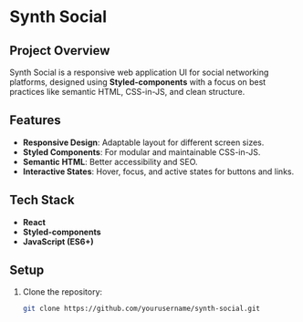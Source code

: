 # Synth Social

## Project Overview
Synth Social is a responsive web application UI for social networking platforms, designed using **Styled-components** with a focus on best practices like semantic HTML, CSS-in-JS, and clean structure.

## Features
- **Responsive Design**: Adaptable layout for different screen sizes.
- **Styled Components**: For modular and maintainable CSS-in-JS.
- **Semantic HTML**: Better accessibility and SEO.
- **Interactive States**: Hover, focus, and active states for buttons and links.

## Tech Stack
- **React**
- **Styled-components**
- **JavaScript (ES6+)**

## Setup
1. Clone the repository:
   ```bash
   git clone https://github.com/yourusername/synth-social.git
